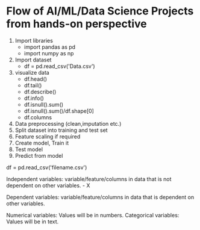# Flow of AI/ML/Data Science Projects from hands-on perspective

1. Import libraries
    - import pandas as pd
    - import numpy as np
2. Import dataset
    - df = pd.read_csv('Data.csv')
3. visualize data
    - df.head()
    - df.tail()
    - df.describe()
    - df.info()
    - df.isnull().sum()
    - df.isnull().sum()/df.shape[0]
    - df.columns
4. Data preprocessing (clean,imputation etc.)
5. Split dataset into training and test set
6. Feature scaling if required
7. Create model, Train it
8. Test model
9. Predict from model

df = pd.read_csv('filename.csv')


Independent variables: variable/feature/columns in data that is not dependent on other variables. 
    - X


Dependent variables: variable/feature/columns in data that is dependent on other variables.


Numerical variables: Values will be in numbers. 
Categorical variables: Values will be in text.

